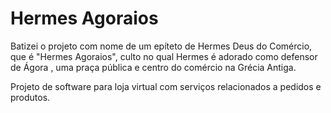 # Hermes Agoraios

Batizei o projeto com nome de um epíteto de Hermes Deus do Comércio, que é "Hermes Agoraios",
culto no qual Hermes é adorado como defensor de Ágora , uma praça pública e centro do comércio na Grécia Antiga.

Projeto de software para loja virtual com serviços relacionados a pedidos e produtos.

